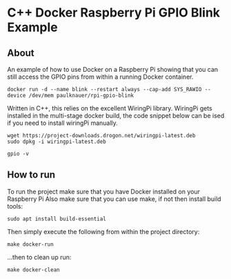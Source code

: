 # C++ Docker Raspberry Pi GPIO Blink Example

## About
An example of how to use Docker on a Raspberry Pi showing that you can still access the GPIO pins from within a running Docker container.
```
docker run -d --name blink --restart always --cap-add SYS_RAWIO --device /dev/mem paulknauer/rpi-gpio-blink
```
Written in C++, this relies on the excellent WiringPi library.
WiringPi gets installed in the multi-stage docker build, the code snippet below can be ised if you need to install wiringPi manually.

```
wget https://project-downloads.drogon.net/wiringpi-latest.deb
sudo dpkg -i wiringpi-latest.deb

gpio -v
```
## How to run
To  run the project make sure that you have Docker installed on your Raspberry Pi
Also make sure that you can use make, if not then install build tools:
```
sudo apt install build-essential
```
Then simply execute the following from within the project directory:
```
make docker-run
```
...then to clean up run:
```
make docker-clean
```
